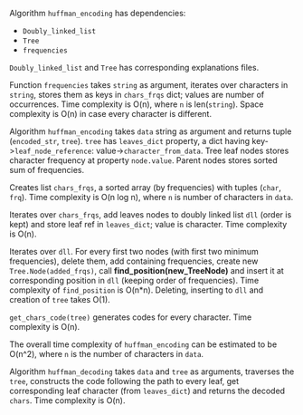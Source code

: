 Algorithm `huffman_encoding` has dependencies:
- `Doubly_linked_list`
- `Tree`
- `frequencies`

`Doubly_linked_list` and `Tree` has corresponding explanations files.

Function `frequencies` takes `string` as argument, iterates over characters in `string`, stores them as keys in `chars_frqs` dict; values are number of occurrences. Time complexity is O(n), where `n` is len(`string`). Space complexity is O(n) in case every character is different.

Algorithm `huffman_encoding` takes `data` string as argument and returns tuple (`encoded_str`, `tree`). `tree` has `leaves_dict` property, a dict having key->`leaf_node_reference`: value->`character_from_data`. Tree leaf nodes stores character frequency at property `node.value`. Parent nodes stores sorted sum of frequencies.

Creates list `chars_frqs`, a sorted array (by frequencies) with tuples (`char`, `frq`). Time complexity is O(n log n), where `n` is number of characters in `data`.

Iterates over `chars_frqs`, add leaves nodes to doubly linked list `dll` (order is kept) and store leaf ref in `leaves_dict`; value is character.
Time complexity is O(n).

Iterates over `dll`. For every first two nodes (with first two minimum frequencies), delete them, add containing frequencies, create new `Tree.Node(added_frqs)`, call **find_position(new_TreeNode)** and insert it at corresponding position in `dll` (keeping order of frequencies). Time complexity of `find_position` is O(n*n). Deleting, inserting to `dll` and creation of `tree` takes O(1).

`get_chars_code(tree)` generates codes for every character. Time complexity is O(n).

The overall time complexity of `huffman_encoding` can be estimated to be O(n^2), where `n` is the number of characters in `data`.

Algorithm `huffman_decoding` takes `data` and `tree` as arguments, traverses the `tree`, constructs the code following the path to every leaf, get corresponding leaf character (from `leaves_dict`) and returns the decoded `chars`.
Time complexity is O(n).